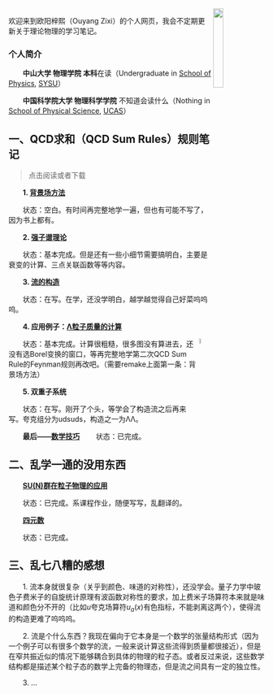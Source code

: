 [^_^]: # 帮助文档https://docs.github.com/cn/get-started/writing-on-github/getting-started-with-writing-and-formatting-on-github/basic-writing-and-formatting-syntax

<img src="https://img1.baidu.com/it/u=182856406,3965187150&fm=253&fmt=auto&app=138&f=JPEG?w=500&h=533" width = 20% height = 20% div align=right />

欢迎来到欧阳梓熙（Ouyang Zixi）的个人网页，我会不定期更新关于理论物理的学习笔记。

### 个人简介

&emsp;&emsp;**中山大学 物理学院 本科**在读（Undergraduate in [School of Physics](https://spe.sysu.edu.cn/), [SYSU](https://www.sysu.edu.cn/)）

&emsp;&emsp;**中国科学院大学 物理科学学院** 不知道会读什么（Nothing in [School of Physical Science](https://physics.ucas.edu.cn/), [UCAS](https://www.ucas.ac.cn/)）

## 一、QCD求和（QCD Sum Rules）规则笔记

>点击阅读或者下载
  
&emsp;&emsp;**1. [背景场方法](https://github.com/OuYangZiXi/OuYangZiXi.github.io/blob/main/QCDSumRulesNotes/%E8%83%8C%E6%99%AF%E5%9C%BA%E6%96%B9%E6%B3%95.pdf)**

&emsp;&emsp;状态：空白。有时间再完整地学一遍，但也有可能不写了，因为书上都有。


&emsp;&emsp;**2. [强子谱理论](https://github.com/OuYangZiXi/OuYangZiXi.github.io/blob/main/QCDSumRulesNotes/%E5%BC%BA%E5%AD%90%E8%B0%B1%E7%90%86%E8%AE%BA.pdf)**

&emsp;&emsp;状态：基本完成。但是还有一些小细节需要搞明白，主要是衰变的计算、三点关联函数等等内容。


&emsp;&emsp;**3. [流的构造](https://github.com/OuYangZiXi/OuYangZiXi.github.io/blob/main/QCDSumRulesNotes/%E6%B5%81%E7%9A%84%E6%9E%84%E9%80%A0.pdf)**

&emsp;&emsp;状态：在写。在学，还没学明白，越学越觉得自己好菜呜呜呜。


&emsp;&emsp;**4. 应用例子：[Λ粒子质量的计算](https://github.com/OuYangZiXi/OuYangZiXi.github.io/blob/main/QCDSumRulesNotes/Lambda%E7%B2%92%E5%AD%90%E8%B4%A8%E9%87%8F%E8%AE%A1%E7%AE%97.pdf)**

[<img src="https://github.com/OuYangZiXi/OuYangZiXi.github.io/blob/main/Image/Logo_pdf.jpeg" width = 5% height = 5% div align=right />](https://raw.githubusercontent.com/OuYangZiXi/OuYangZiXi.github.io/main/Image/Logo_pdf.jpeg)
&emsp;&emsp;状态：基本完成。计算很粗糙，很多图没有算进去，还没有选Borel变换的窗口，等再完整地学第二次QCD Sum Rule的Feynman规则再改吧。（需要remake上面第一条：背景场方法）


&emsp;&emsp;**5. 双重子系统**

&emsp;&emsp;状态：在写。刚开了个头，等学会了构造流之后再来写。夸克组分为udsuds，构造之一为ΛΛ。


&emsp;&emsp;**最后——[数学技巧](https://github.com/OuYangZiXi/OuYangZiXi.github.io/blob/main/QCDSumRulesNotes/%E6%95%B0%E5%AD%A6%E6%8A%80%E5%B7%A7.pdf)**
&emsp;&emsp;状态：已完成。
  
  
## 二、乱学一通的没用东西

&emsp;&emsp;**[SU(N)群在粒子物理的应用](https://github.com/OuYangZiXi/OuYangZiXi.github.io/blob/main/QCDSumRulesNotes/A_Review_of_SU(N)_Group.pdf)**

&emsp;&emsp;状态：已完成。系课程作业，随便写写，乱翻译的。

&emsp;&emsp;**[四元数](https://github.com/OuYangZiXi/OuYangZiXi.github.io/blob/main/QCDSumRulesNotes/%E5%9B%9B%E5%85%83%E6%95%B0.pdf)**

&emsp;&emsp;状态：已完成。


## 三、乱七八糟的感想

&emsp;&emsp;1. 流本身就很复杂（关乎到颜色、味道的对称性），还没学会。量子力学中玻色子费米子的自旋统计原理有波函数对称性的要求，加上费米子场算符本来就是味道和颜色分不开的（比如$u$夸克场算符$u_a(x)$有色指标，不能剥离这两个），使得流的构造更难了呜呜呜。

&emsp;&emsp;2. 流是个什么东西？我现在偏向于它本身是一个数学的张量结构形式（因为一个例子可以有很多个数学的流，一般来说计算这些流得到质量都很接近），但是在窄共振近似的情况下能够耦合到具体的物理的粒子态。或者反过来说，这些数学结构都是描述某个粒子态的数学上完备的物理态，但是流之间具有一定的独立性。

&emsp;&emsp;3. ...
